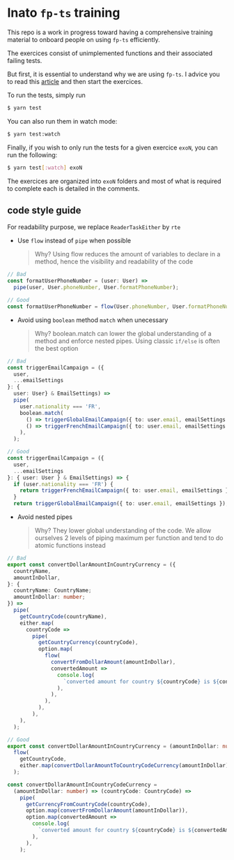 # Inato `fp-ts` training

This repo is a work in progress toward having a comprehensive training material
to onboard people on using `fp-ts` efficiently.

The exercices consist of unimplemented functions and their associated failing
tests.

But first, it is essential to understand why we are using `fp-ts`. I advice you to read this [article](https://medium.com/inato/our-journey-to-functional-programing-36854a370de1) and then start the exercices.

To run the tests, simply run

```sh
$ yarn test
```

You can also run them in watch mode:

```sh
$ yarn test:watch
```

Finally, if you wish to only run the tests for a given exercice `exoN`, you can
run the following:

```sh
$ yarn test[:watch] exoN
```

The exercices are organized into `exoN` folders and most of what is required to
complete each is detailed in the comments.

## code style guide

For readability purpose, we replace `ReaderTaskEither` by `rte`

- Use `flow` instead of `pipe` when possible
  > Why? Using flow reduces the amount of variables to declare in a method, hence the visibility and readability of the code

```typescript
// Bad
const formatUserPhoneNumber = (user: User) =>
  pipe(user, User.phoneNumber, User.formatPhoneNumber);

// Good
const formatUserPhoneNumber = flow(User.phoneNumber, User.formatPhoneNumber);
```

- Avoid using `boolean` method `match` when unecessary
  > Why? boolean.match can lower the global understanding of a method and enforce nested pipes. Using classic `if/else` is often the best option

```typescript
// Bad
const triggerEmailCampaign = ({
  user,
  ...emailSettings
}: {
  user: User} & EmailSettings) =>
  pipe(
    user.nationality === 'FR',
    boolean.match(
      () => triggerGlobalEmailCampaign({ to: user.email, emailSettings }),
      () => triggerFrenchEmailCampaign({ to: user.email, emailSettings }),
    ),
  );

// Good
const triggerEmailCampaign = ({
  user,
  ...emailSettings
}: { user: User } & EmailSettings) => {
  if (user.nationality === 'FR') {
    return triggerFrenchEmailCampaign({ to: user.email, emailSettings });
  }
  return triggerGlobalEmailCampaign({ to: user.email, emailSettings });
```

- Avoid nested pipes
  > Why? They lower global understanding of the code. We allow ourselves 2 levels of piping maximum per function and tend to do atomic functions instead

```typescript
// Bad
export const convertDollarAmountInCountryCurrency = ({
  countryName,
  amountInDollar,
}: {
  countryName: CountryName;
  amountInDollar: number;
}) =>
  pipe(
    getCountryCode(countryName),
    either.map(
      countryCode =>
        pipe(
          getCountryCurrency(countryCode),
          option.map(
            flow(
              convertFromDollarAmount(amountInDollar),
              convertedAmount =>
                console.log(
                  `converted amount for country ${countryCode} is ${convertedAmount}`,
                ),
              ),
            ),
          ),
        ),
    ),
  );

// Good
export const convertDollarAmountInCountryCurrency = (amountInDollar: number) =>
  flow(
    getCountryCode,
    either.map(convertDollarAmountToCountryCodeCurrency(amountInDollar)),
  );

const convertDollarAmountInCountryCodeCurrency =
  (amountInDollar: number) => (countryCode: CountryCode) =>
    pipe(
      getCurrencyFromCountryCode(countryCode),
      option.map(convertFromDollarAmount(amountInDollar)),
      option.map(convertedAmount =>
        console.log(
          `converted amount for country ${countryCode} is ${convertedAmount}`,
        ),
      ),
    );
```

